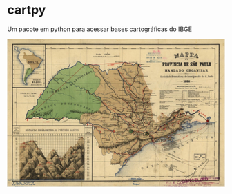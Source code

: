 # cartpy
Um pacote em python para acessar bases cartográficas do IBGE


![alt text](https://github.com/lucascr91/cartpy/blob/master/old_sp.jpg)